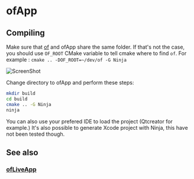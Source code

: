 ofApp
=====

Compiling
---------

Make sure that [of](https://github.com/ofnode/of) and ofApp share the same folder.
If that's not the case, you should use `OF_ROOT` CMake variable to tell cmake where to find `of`.
For example : `cmake .. -DOF_ROOT=~/dev/of -G Ninja`

![ScreenShot](http://i.imgur.com/xTQQYv4.png)

Change directory to ofApp and perform these steps:

```bash
mkdir build
cd build
cmake .. -G Ninja
ninja
```

You can also use your prefered IDE to load the project (Qtcreator for example.)
It's also possible to generate Xcode project with Ninja, this have not been tested though.

See also
--------

### [ofLiveApp](https://github.com/ofnode/ofLiveApp)
